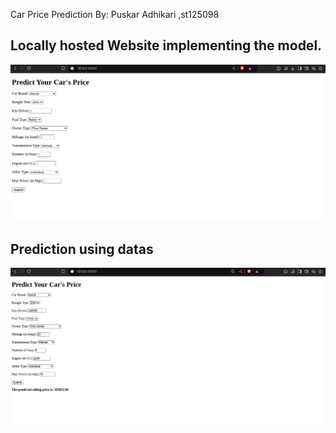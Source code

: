 Car Price Prediction
By: Puskar Adhikari ,st125098


## Locally hosted Website implementing the model.
![alt text](images/image.png)



## Prediction using datas
![alt text](images/image-1.png)
